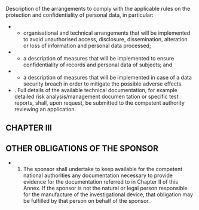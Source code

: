 Description  of  the  arrangements  to  comply  with  the  applicable  rules  on  the  protection  and  confidentiality  of personal data, in particular:
- -  organisational and technical arrangements that will be implemented to avoid unauthorised access, disclosure, dissemination, alteration or loss of information and personal data processed;
- -  a description of measures that will be implemented to ensure confidentiality of records and personal data of subjects; and
- -  a description of measures that will be implemented in case of a data security breach in order  to mitigate the possible adverse effects.
- . Full  details  of  the  available  technical  documentation,  for  example  detailed  risk  analysis/management  documen­ tation  or  specific  test  reports,  shall,  upon  request,  be  submitted  to  the  competent  authority  reviewing  an application.
## CHAPTER III
## OTHER OBLIGATIONS OF THE SPONSOR
- 1. The  sponsor  shall  undertake  to  keep  available  for  the  competent  national  authorities  any  documentation necessary  to  provide  evidence  for  the  documentation  referred  to  in  Chapter  II  of  this  Annex.  If  the  sponsor  is not the natural or legal person responsible for  the manufacture of the investigational device, that obligation may be fulfilled by that person on behalf of the sponsor.
